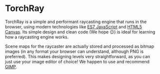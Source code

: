 # TorchRay

TorchRay is a simple and performant raycasting engine that runs in the browser, using modern technologies like [ES7 JavaScript](http://kangax.github.io/compat-table/es2016plus/) and [HTML5 Canvas](https://developer.mozilla.org/en-US/docs/Web/API/Canvas_API). Its simple design and clean code (We hope :wink:) is ideal for learning how a raycasting engine works.

Scene maps for the raycaster are actually stored and processed as bitmap images (in any format your browser can understand, although PNG is preferred). This makes designing levels very straightforward, as you can just use your image editor of choice! We happen to use and recommend <abbr title="GNU Image Manipulation Program">[GIMP](https://www.gimp.org/)</abbr>.